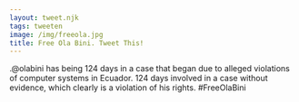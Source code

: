 ```yaml
---
layout: tweet.njk
tags: tweeten
image: /img/freeola.jpg
title: Free Ola Bini. Tweet This!
---
```

.@olabini has being 124 days in a case that began due to alleged violations of computer systems in Ecuador. 124 days involved in a case without evidence, which clearly is a violation of his rights. #FreeOlaBini
